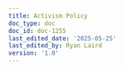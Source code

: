 ```yaml
---
title: Activism Policy
doc_type: doc
doc_id: doc-1255
last_edited_date: '2025-05-25'
last_edited_by: Ryan Laird
version: '1.0'
---
```


<!-- Unsupported block type: unsupported -->
